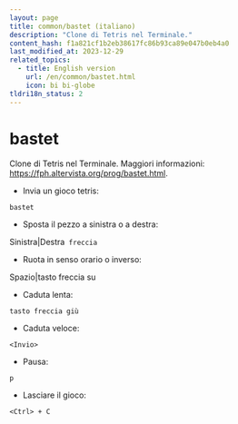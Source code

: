 ```yaml
---
layout: page
title: common/bastet (italiano)
description: "Clone di Tetris nel Terminale."
content_hash: f1a821cf1b2eb38617fc86b93ca89e047b0eb4a0
last_modified_at: 2023-12-29
related_topics:
  - title: English version
    url: /en/common/bastet.html
    icon: bi bi-globe
tldri18n_status: 2
---
```

# bastet

Clone di Tetris nel Terminale.
Maggiori informazioni: <https://fph.altervista.org/prog/bastet.html>.

- Invia un gioco tetris:

`bastet`

- Sposta il pezzo a sinistra o a destra:

<span class="tldr-var badge badge-pill bg-dark-lm bg-white-dm text-white-lm text-dark-dm font-weight-bold">Sinistra|Destra</span>` freccia`

- Ruota in senso orario o inverso:

<span class="tldr-var badge badge-pill bg-dark-lm bg-white-dm text-white-lm text-dark-dm font-weight-bold">Spazio|tasto freccia su</span>

- Caduta lenta:

`tasto freccia giù`

- Caduta veloce:

`<Invio>`

- Pausa:

`p`

- Lasciare il gioco:

`<Ctrl> + C`
